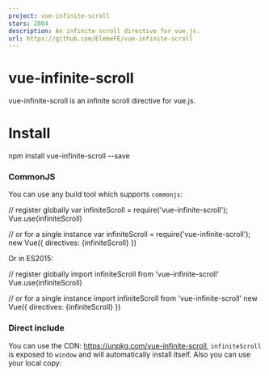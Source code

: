 ```yaml
---
project: vue-infinite-scroll
stars: 2864
description: An infinite scroll directive for vue.js.
url: https://github.com/ElemeFE/vue-infinite-scroll
---
```


vue-infinite-scroll
===================

vue-infinite-scroll is an infinite scroll directive for vue.js.

Install
=======

npm install vue-infinite-scroll --save

### CommonJS

You can use any build tool which supports `commonjs`:

// register globally
var infiniteScroll \=  require('vue-infinite-scroll');
Vue.use(infiniteScroll)

// or for a single instance
var infiniteScroll \= require('vue-infinite-scroll');
new Vue({
  directives: {infiniteScroll}
})

Or in ES2015:

// register globally
import infiniteScroll from 'vue-infinite-scroll'
Vue.use(infiniteScroll)

// or for a single instance
import infiniteScroll from 'vue-infinite-scroll'
new Vue({
  directives: {infiniteScroll}
})

### Direct include

You can use the CDN: https://unpkg.com/vue-infinite-scroll, `infiniteScroll` is exposed to `window` and will automatically install itself. Also you can use your local copy:

<script src\="../node\_modules/vue-infinite-scroll/vue-infinite-scroll.js"\></script\>

Usage
-----

Use v-infinite-scroll to enable the infinite scroll, and use infinite-scroll-\* attributes to define its options.

The method appointed as the value of v-infinite-scroll will be executed when the bottom of the element reaches the bottom of the viewport.

<div v-infinite-scroll\="loadMore" infinite-scroll-disabled\="busy" infinite-scroll-distance\="10"\>
  ...
</div\>

var count \= 0;

new Vue({
  el: '#app',
  data: {
    data: \[\],
    busy: false
  },
  methods: {
    loadMore: function() {
      this.busy \= true;

      setTimeout(() \=> {
        for (var i \= 0, j \= 10; i < j; i++) {
          this.data.push({ name: count++ });
        }
        this.busy \= false;
      }, 1000);
    }
  }
});

Options
=======

Option

Description

infinite-scroll-disabled

infinite scroll will be disabled if the value of this attribute is true.

infinite-scroll-distance

Number(default = 0) - the minimum distance between the bottom of the element and the bottom of the viewport before the v-infinite-scroll method is executed.

infinite-scroll-immediate-check

Boolean(default = true) - indicates that the directive should check immediately after bind. Useful if it's possible that the content is not tall enough to fill up the scrollable container.

infinite-scroll-listen-for-event

infinite scroll will check again when the event is emitted in Vue instance.

infinite-scroll-throttle-delay

Number(default = 200) - interval(ms) between next time checking and this time

Development
-----------

Command

Description

npm run build

Build in umd format

npm test

Lint code

License
=======

MIT
